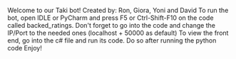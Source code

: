 Welcome to our Taki bot!
Created by: Ron, Giora, Yoni and David
To run the bot, open IDLE or PyCharm and press F5 or Ctrl-Shift-F10 on the code called backed_ratings.
Don't forget to go into the code and change the IP/Port to the needed ones (localhost + 50000 as default)
To view the front end, go into the c# file and run its code. Do so after running the python code
Enjoy!
